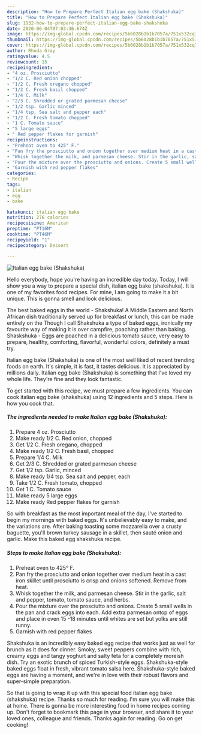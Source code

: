 ```yaml
---
description: "How to Prepare Perfect Italian egg bake (Shakshuka)"
title: "How to Prepare Perfect Italian egg bake (Shakshuka)"
slug: 1932-how-to-prepare-perfect-italian-egg-bake-shakshuka
date: 2020-06-04T07:03:36.674Z
image: https://img-global.cpcdn.com/recipes/5b6028b1b1b7057a/751x532cq70/italian-egg-bake-shakshuka-recipe-main-photo.jpg
thumbnail: https://img-global.cpcdn.com/recipes/5b6028b1b1b7057a/751x532cq70/italian-egg-bake-shakshuka-recipe-main-photo.jpg
cover: https://img-global.cpcdn.com/recipes/5b6028b1b1b7057a/751x532cq70/italian-egg-bake-shakshuka-recipe-main-photo.jpg
author: Rhoda Gray
ratingvalue: 4.5
reviewcount: 15
recipeingredient:
- "4 oz. Prosciutto"
- "1/2 C. Red onion chopped"
- "1/2 C. Fresh oregano chopped"
- "1/2 C. Fresh basil chopped"
- "1/4 C. Milk"
- "2/3 C. Shredded or grated parmesan cheese"
- "1/2 tsp. Garlic minced"
- "1/4 tsp. Sea salt and pepper each"
- "1/2 C. Fresh tomato chopped"
- "1 C. Tomato sauce"
- "5 large eggs"
- " Red pepper flakes for garnish"
recipeinstructions:
- "Preheat oven to 425° F."
- "Pan fry the prosciutto and onion together over medium heat in a cast iron skillet until prosciutto is crisp and onions softened. Remove from heat."
- "Whisk together the milk, and parmesan cheese. Stir in the garlic, salt and pepper, tomato, tomato sauce, and herbs."
- "Pour the mixture over the prosciutto and onions. Create 5 small wells in the pan and crack eggs into each. Add extra parmesan ontop of eggs and place in oven 15 -18 minutes until whites are set but yolks are still runny."
- "Garnish with red pepper flakes"
categories:
- Recipe
tags:
- italian
- egg
- bake

katakunci: italian egg bake 
nutrition: 276 calories
recipecuisine: American
preptime: "PT16M"
cooktime: "PT46M"
recipeyield: "1"
recipecategory: Dessert

---
```



![Italian egg bake (Shakshuka)](https://img-global.cpcdn.com/recipes/5b6028b1b1b7057a/751x532cq70/italian-egg-bake-shakshuka-recipe-main-photo.jpg)

Hello everybody, hope you're having an incredible day today. Today, I will show you a way to prepare a special dish, italian egg bake (shakshuka). It is one of my favorites food recipes. For mine, I am going to make it a bit unique. This is gonna smell and look delicious.

The best baked eggs in the world - Shakshuka! A Middle Eastern and North African dish traditionally served up for breakfast or lunch, this can be made entirely on the Though I call Shakshuka a type of baked eggs, ironically my favourite way of making it is over campfire, poaching rather than baking. Shaskshuka - Eggs are poached in a delicious tomato sauce, very easy to prepare, healthy, comforting, flavorful, wonderful colors, definitely a must try.

Italian egg bake (Shakshuka) is one of the most well liked of recent trending foods on earth. It's simple, it is fast, it tastes delicious. It is appreciated by millions daily. Italian egg bake (Shakshuka) is something that I've loved my whole life. They're fine and they look fantastic.


To get started with this recipe, we must prepare a few ingredients. You can cook italian egg bake (shakshuka) using 12 ingredients and 5 steps. Here is how you cook that.

<!--inarticleads1-->

##### The ingredients needed to make Italian egg bake (Shakshuka):

1. Prepare 4 oz. Prosciutto
1. Make ready 1/2 C. Red onion, chopped
1. Get 1/2 C. Fresh oregano, chopped
1. Make ready 1/2 C. Fresh basil, chopped
1. Prepare 1/4 C. Milk
1. Get 2/3 C. Shredded or grated parmesan cheese
1. Get 1/2 tsp. Garlic, minced
1. Make ready 1/4 tsp. Sea salt and pepper, each
1. Take 1/2 C. Fresh tomato, chopped
1. Get 1 C. Tomato sauce
1. Make ready 5 large eggs
1. Make ready  Red pepper flakes for garnish


So with breakfast as the most important meal of the day, I&#39;ve started to begin my mornings with baked eggs. It&#39;s unbelievably easy to make, and the variations are. After baking toasting some mozzarella over a crusty baguette, you&#39;ll brown turkey sausage in a skillet, then sauté onion and garlic. Make this baked egg shakshuka recipe. 

<!--inarticleads2-->

##### Steps to make Italian egg bake (Shakshuka):

1. Preheat oven to 425° F.
1. Pan fry the prosciutto and onion together over medium heat in a cast iron skillet until prosciutto is crisp and onions softened. Remove from heat.
1. Whisk together the milk, and parmesan cheese. Stir in the garlic, salt and pepper, tomato, tomato sauce, and herbs.
1. Pour the mixture over the prosciutto and onions. Create 5 small wells in the pan and crack eggs into each. Add extra parmesan ontop of eggs and place in oven 15 -18 minutes until whites are set but yolks are still runny.
1. Garnish with red pepper flakes


Shakshuka is an incredibly easy baked egg recipe that works just as well for brunch as it does for dinner. Smoky, sweet peppers combine with rich, creamy eggs and tangy yoghurt and salty feta for a completely moreish dish. Try an exotic brunch of spiced Turkish-style eggs. Shakshuka-style baked eggs float in fresh, vibrant tomato salsa here. Shakshuka-style baked eggs are having a moment, and we&#39;re in love with their robust flavors and super-simple preparation. 

So that is going to wrap it up with this special food italian egg bake (shakshuka) recipe. Thanks so much for reading. I'm sure you will make this at home. There is gonna be more interesting food in home recipes coming up. Don't forget to bookmark this page in your browser, and share it to your loved ones, colleague and friends. Thanks again for reading. Go on get cooking!
